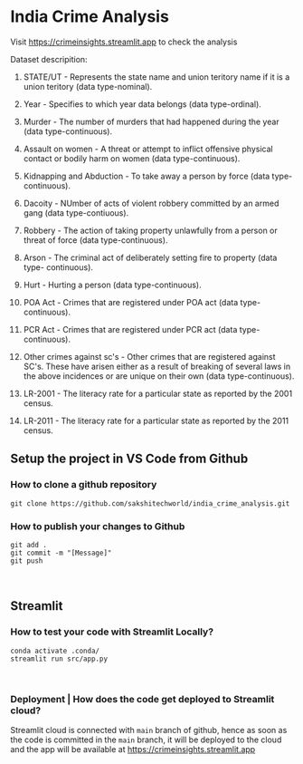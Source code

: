 # India Crime Analysis

Visit https://crimeinsights.streamlit.app to check the analysis

Dataset descripition:
1. STATE/UT -
Represents the state name and union teritory name if it is a union teritory (data type-nominal).

2. Year -
Specifies to which year data belongs (data type-ordinal).

3. Murder -
The number of murders that had happened during the year (data type-continuous).

4. Assault on women -
A threat or attempt to inflict offensive physical contact or bodily harm on women (data type-continuous).

5. Kidnapping and Abduction -
To take away a person by force (data type-continuous).

6. Dacoity -
NUmber of acts of violent robbery committed by an armed gang (data type-contiuous).

7. Robbery -
The action of taking property unlawfully from a person or threat of force (data type-continuous).

8. Arson -
The criminal act of deliberately setting fire to property (data type- continuous).

9. Hurt -
Hurting a person (data type-continuous).

10. POA Act -
Crimes that are registered under POA act (data type-continuous).

11. PCR Act -
Crimes that are registered under PCR act (data type-continuous).

12. Other crimes against sc's -
Other crimes that are registered against SC's. These have arisen either as a result of breaking of several laws in the above incidences or are unique on their own (data type-continuous).

13. LR-2001 -
The literacy rate for a particular state as reported by the 2001 census.

14. LR-2011 -
The literacy rate for a particular state as reported by the 2011 census.

## Setup the project in VS Code from Github
### How to clone a github repository
```
git clone https://github.com/sakshitechworld/india_crime_analysis.git
```

### How to publish your changes to Github
```
git add .
git commit -m "[Message]"
git push
```
<br>

## Streamlit
### How to test your code with Streamlit Locally?
```
conda activate .conda/
streamlit run src/app.py
```
<br>

### Deployment | How does the code get deployed to Streamlit cloud?
Streamlit cloud is connected with `main` branch of github, hence as soon as the code is committed in the `main` branch, it will be deployed to the cloud and the app will be available at https://crimeinsights.streamlit.app
<br>
